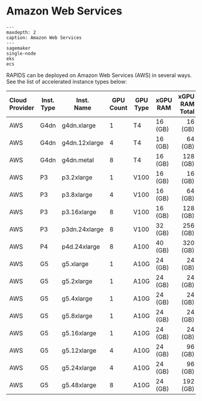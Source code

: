 Amazon Web Services
=============

```{toctree}
---
maxdepth: 2
caption: Amazon Web Services
---
sagemaker
single-node
eks
ecs
```

RAPIDS can be deployed on Amazon Web Services (AWS) in several ways. See the
list of accelerated instance types below:

| Cloud <br> Provider | Inst. <br> Type | Inst. <br> Name  | GPU <br> Count | GPU <br> Type | xGPU <br> RAM | xGPU <br> RAM Total |
| :------------------ | --------------- | ---------------- | -------------- | ------------- | ------------- | ------------------: |
| AWS                 | G4dn            | g4dn\.xlarge     | 1              | T4            | 16 (GB)       | 16 (GB)             |
| AWS                 | G4dn            | g4dn\.12xlarge   | 4              | T4            | 16 (GB)       | 64 (GB)             |
| AWS                 | G4dn            | g4dn\.metal      | 8              | T4            | 16 (GB)       | 128 (GB)            |
| AWS                 | P3              | p3\.2xlarge      | 1              | V100          | 16 (GB)       | 16 (GB)             |
| AWS                 | P3              | p3\.8xlarge      | 4              | V100          | 16 (GB)       | 64 (GB)             |
| AWS                 | P3              | p3\.16xlarge     | 8              | V100          | 16 (GB)       | 128 (GB)            |
| AWS                 | P3              | p3dn\.24xlarge   | 8              | V100          | 32 (GB)       | 256 (GB)            |
| AWS                 | P4              | p4d\.24xlarge    | 8              | A100          | 40 (GB)       | 320 (GB)            |
| AWS                 | G5              | g5\.xlarge       | 1              | A10G          | 24 (GB)       | 24 (GB)             |
| AWS                 | G5              | g5\.2xlarge      | 1              | A10G          | 24 (GB)       | 24 (GB)             |
| AWS                 | G5              | g5\.4xlarge      | 1              | A10G          | 24 (GB)       | 24 (GB)             |
| AWS                 | G5              | g5\.8xlarge      | 1              | A10G          | 24 (GB)       | 24 (GB)             |
| AWS                 | G5              | g5\.16xlarge     | 1              | A10G          | 24 (GB)       | 24 (GB)             |
| AWS                 | G5              | g5\.12xlarge     | 4              | A10G          | 24 (GB)       | 96 (GB)             |
| AWS                 | G5              | g5\.24xlarge     | 4              | A10G          | 24 (GB)       | 96 (GB)             |
| AWS                 | G5              | g5\.48xlarge     | 8              | A10G          | 24 (GB)       | 192 (GB)            |
